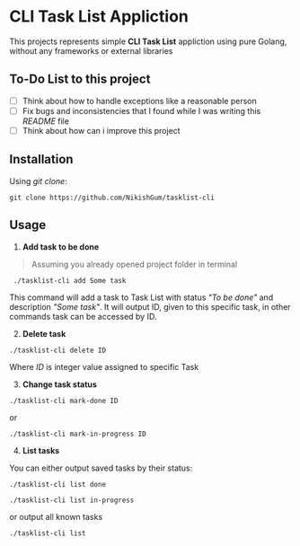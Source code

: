 
# CLI Task List Appliction

This projects represents simple __CLI Task List__ appliction using pure Golang, without any frameworks or external libraries

## To-Do List to this project
 - [ ] Think about how to handle exceptions like a reasonable person
 - [ ] Fix bugs and inconsistencies that I found while I was writing this *README* file   
 - [ ] Think about how can i improve this project 

## Installation

Using *git clone*:

``
git clone https://github.com/NikishGum/tasklist-cli
``

## Usage

1. __Add task to be done__

> Assuming you already opened project folder in terminal

`` ./tasklist-cli add Some task``

This command will add a task to Task List with status *"To be done"* and description *"Some task"*. It will output ID, given to this specific task, in other commands task can be accessed by ID. 

2. __Delete task__

`` ./tasklist-cli delete ID ``

Where *ID* is integer value assigned to specific Task

3. __Change task status__

`` ./tasklist-cli mark-done ID ``

or 

`` ./tasklist-cli mark-in-progress ID ``

4. __List tasks__

You can either output saved tasks by their status: 

`` ./tasklist-cli list done `` 

`` ./tasklist-cli list in-progress ``

or output all known tasks

`` ./tasklist-cli list ``
